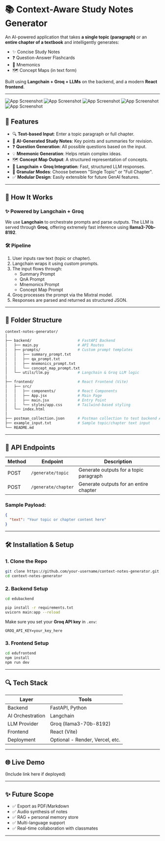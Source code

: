 


# 📚 Context-Aware Study Notes Generator

An AI-powered application that takes **a single topic (paragraph)** or an **entire chapter of a textbook** and intelligently generates:

- ✨ Concise Study Notes
- ❓ Question-Answer Flashcards
- 🧠 Mnemonics
- 🗺️ Concept Maps (in text form)

Built using **Langchain + Groq + LLMs** on the backend, and a modern **React frontend**.

---
![App Screenshot](./edufrontend/public/p1.png)
![App Screenshot](./edufrontend/public/p2.png)
![App Screenshot](./edufrontend/public/p3.png)
![App Screenshot](./edufrontend/public/p4.png)
![App Screenshot](./edufrontend/public/p5.png)



## 🚀 Features

- 🔍 **Text-based Input**: Enter a topic paragraph or full chapter.
- 🧾 **AI-Generated Study Notes**: Key points and summaries for revision.
- ❓ **Question Generation**: All possible questions based on the input.
- 💡 **Mnemonic Generation**: Helps retain complex ideas.
- 🗺️ **Concept Map Output**: A structured representation of concepts.
- 🔗 **Langchain + Groq Integration**: Fast, structured LLM responses.
- 🎯 **Granular Modes**: Choose between "Single Topic" or "Full Chapter".
- ✅ **Modular Design**: Easily extensible for future GenAI features.

---

## 🧠 How It Works

### ✨ Powered by Langchain + Groq

We use **Langchain** to orchestrate prompts and parse outputs. The LLM is served through **Groq**, offering extremely fast inference using **llama3-70b-8192**.

### 🛠️ Pipeline

1. User inputs raw text (topic or chapter).
2. Langchain wraps it using custom prompts.
3. The input flows through:
   - Summary Prompt
   - QnA Prompt
   - Mnemonics Prompt
   - Concept Map Prompt
4. Groq processes the prompt via the Mixtral model.
5. Responses are parsed and returned as structured JSON.

---

## 🧱 Folder Structure

```bash
context-notes-generator/
│
├── backend/                     # FastAPI Backend
│   ├── main.py                  # API Routes
│   ├── prompts/                 # Custom prompt templates
│   │   ├── summary_prompt.txt
│   │   ├── qa_prompt.txt
│   │   ├── mnemonics_prompt.txt
│   │   └── concept_map_prompt.txt
│   └── utils/llm.py             # Langchain & Groq LLM logic
│
├── frontend/                    # React Frontend (Vite)
│   ├── src/
│   │   ├── components/          # React Components
│   │   ├── App.jsx              # Main Page
│   │   ├── main.jsx             # Entry Point
│   │   └── styles/app.css       # Tailwind-based styling
│   └── index.html
│
├── postman_collection.json      # Postman collection to test backend APIs
├── example_input.txt            # Sample topic/chapter text input
└── README.md
```

---

## 🧪 API Endpoints

| Method | Endpoint      | Description                           |
|--------|---------------|---------------------------------------|
| POST   | `/generate/topic`   | Generate outputs for a topic paragraph |
| POST   | `/generate/chapter` | Generate outputs for an entire chapter |

### Sample Payload:
```json
{
  "text": "Your topic or chapter content here"
}
```

---

## 🛠️ Installation & Setup

### 1. Clone the Repo
```bash
git clone https://github.com/your-username/context-notes-generator.git
cd context-notes-generator
```

### 2. Backend Setup

```bash
cd edubackend

pip install -r requirements.txt
uvicorn main:app --reload
```

Make sure you set your **Groq API key** in `.env`:

```
GROQ_API_KEY=your_key_here
```

### 3. Frontend Setup

```bash
cd edufrontend
npm install
npm run dev
```

---

## 🔍 Tech Stack

| Layer         | Tools |
|---------------|-------|
| Backend       | FastAPI, Python |
| AI Orchestration | Langchain |
| LLM Provider  | Groq (llama3-70b-8192) |
| Frontend      | React (Vite)|
| Deployment    | Optional - Render, Vercel, etc. |

---

## 🌐 Live Demo

(Include link here if deployed)

---


## ✨ Future Scope

- ✅ Export as PDF/Markdown
- ✅ Audio synthesis of notes
- ✅ RAG + personal memory store
- ✅ Multi-language support
- ✅ Real-time collaboration with classmates

---

